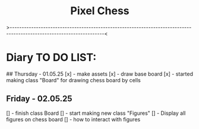 <h1  style="text-align: center;">Pixel Chess</h1>
<p>>---------------------------------------------------------------------------------------------------------------------<</p>
<h1>Diary TO DO LIST: </h1>
## Thursday - 01.05.25
[x] - make assets
[x] - draw base board
[x] - started making class "Board" for drawing chess board by cells



## Friday - 02.05.25
[] - finish class Board
[] - start making new class "Figures"
[] - Display all figures on chess board
[] - how to interact with figures




